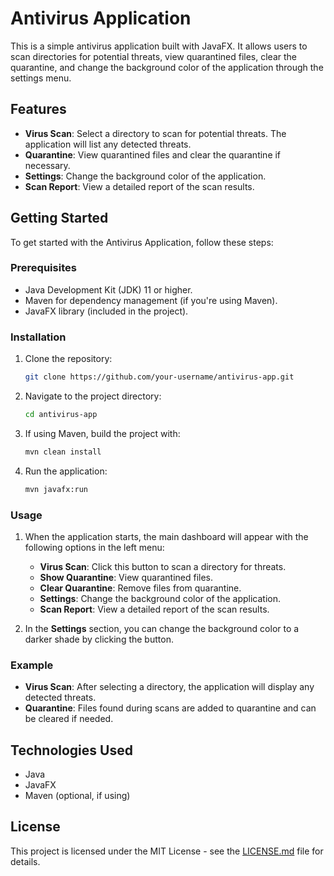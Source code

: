 # Antivirus Application

This is a simple antivirus application built with JavaFX. It allows users to scan directories for potential threats, view quarantined files, clear the quarantine, and change the background color of the application through the settings menu.

## Features
- **Virus Scan**: Select a directory to scan for potential threats. The application will list any detected threats.
- **Quarantine**: View quarantined files and clear the quarantine if necessary.
- **Settings**: Change the background color of the application.
- **Scan Report**: View a detailed report of the scan results.

## Getting Started

To get started with the Antivirus Application, follow these steps:

### Prerequisites

- Java Development Kit (JDK) 11 or higher.
- Maven for dependency management (if you're using Maven).
- JavaFX library (included in the project).

### Installation

1. Clone the repository:
    ```bash
    git clone https://github.com/your-username/antivirus-app.git
    ```

2. Navigate to the project directory:
    ```bash
    cd antivirus-app
    ```

3. If using Maven, build the project with:
    ```bash
    mvn clean install
    ```

4. Run the application:
    ```bash
    mvn javafx:run
    ```

### Usage

1. When the application starts, the main dashboard will appear with the following options in the left menu:
   - **Virus Scan**: Click this button to scan a directory for threats.
   - **Show Quarantine**: View quarantined files.
   - **Clear Quarantine**: Remove files from quarantine.
   - **Settings**: Change the background color of the application.
   - **Scan Report**: View a detailed report of the scan results.

2. In the **Settings** section, you can change the background color to a darker shade by clicking the button.

### Example

- **Virus Scan**: After selecting a directory, the application will display any detected threats.
- **Quarantine**: Files found during scans are added to quarantine and can be cleared if needed.

## Technologies Used
- Java
- JavaFX
- Maven (optional, if using)

## License


This project is licensed under the MIT License - see the [LICENSE.md](LICENSE.md) file for details.


